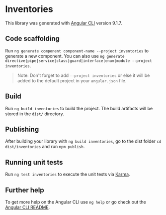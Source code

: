 # Inventories

This library was generated with [Angular CLI](https://github.com/angular/angular-cli) version 9.1.7.

## Code scaffolding

Run `ng generate component component-name --project inventories` to generate a new component. You can also use `ng generate directive|pipe|service|class|guard|interface|enum|module --project inventories`.

> Note: Don't forget to add `--project inventories` or else it will be added to the default project in your `angular.json` file.

## Build

Run `ng build inventories` to build the project. The build artifacts will be stored in the `dist/` directory.

## Publishing

After building your library with `ng build inventories`, go to the dist folder `cd dist/inventories` and run `npm publish`.

## Running unit tests

Run `ng test inventories` to execute the unit tests via [Karma](https://karma-runner.github.io).

## Further help

To get more help on the Angular CLI use `ng help` or go check out the [Angular CLI README](https://github.com/angular/angular-cli/blob/master/README.md).
